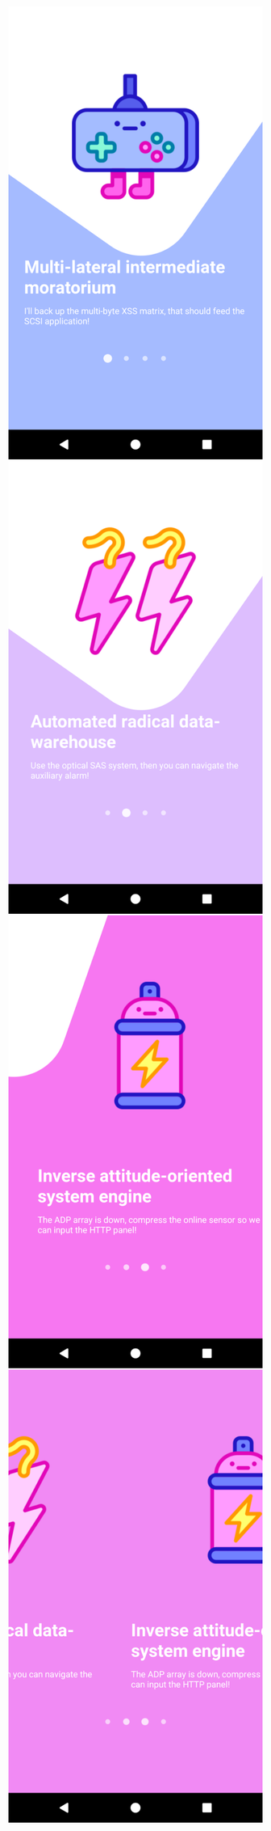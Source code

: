 ![Custom-Onboarding](https://github.com/ahmetizgi84/react_native_custom_designs/blob/master/src/custom-onboarding/ss/ss1.png)
![Custom-Onboarding](https://github.com/ahmetizgi84/react_native_custom_designs/blob/master/src/custom-onboarding/ss/ss2.png)
![Custom-Onboarding](https://github.com/ahmetizgi84/react_native_custom_designs/blob/master/src/custom-onboarding/ss/ss3.png)
![Custom-Onboarding](https://github.com/ahmetizgi84/react_native_custom_designs/blob/master/src/custom-onboarding/ss/ss4.png)
